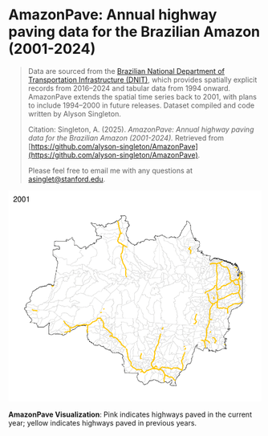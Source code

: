 # AmazonPave: Annual highway paving data for the Brazilian Amazon (2001-2024)
> Data are sourced from the [Brazilian National Department of Transportation Infrastructure (DNIT)](https://www.gov.br/transportes/pt-br/assuntos/dados-de-transportes/bit/bit-mapas), which provides spatially explicit records from 2016–2024 and tabular data from 1994 onward. AmazonPave extends the spatial time series back to 2001, with plans to include 1994–2000 in future releases. Dataset compiled and code written by Alyson Singleton.
>
> Citation: Singleton, A. (2025). *AmazonPave: Annual highway paving data for the Brazilian Amazon (2001-2024).* Retrieved from [https://github.com/alyson-singleton/AmazonPave](https://github.com/alyson-singleton/AmazonPave).
> 
> Please feel free to email me with any questions at asinglet@stanford.edu.

![Time series of newly paved highways in the Brazilian Amazon (2001-2024).](AmazonPave.gif)

__AmazonPave Visualization__: Pink indicates highways paved in the current year; yellow indicates highways paved in previous years.
